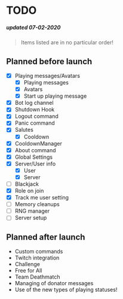 # TODO
##### updated 07-02-2020
> Items listed are in no particular order!

## Planned before launch
- [x] Playing messages/Avatars
  - [x] Playing messages
  - [x] Avatars
  - [x] Start up playing message
- [x] Bot log channel
- [x] Shutdown Hook
- [x] Logout command
- [x] Panic command
- [x] Salutes
  - [x] Cooldown
- [x] CooldownManager
- [x] About command
- [x] Global Settings
- [x] Server/User info
  - [x] User
  - [x] Server
- [ ] Blackjack
- [x] Role on join
- [x] Track me user setting
- [ ] Memory cleanups
- [ ] RNG manager
- [ ] Server setup

## Planned after launch
- Custom commands
- Twitch integration
- Challenge
- Free for All
- Team Deathmatch
- Managing of donator messages
- Use of the new types of playing statuses!